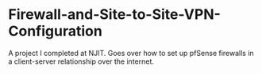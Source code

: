 # Firewall-and-Site-to-Site-VPN-Configuration
A project I completed at NJIT. Goes over how to set up pfSense firewalls in a client-server relationship over the internet.

